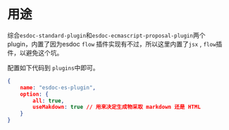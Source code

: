 # 用途
综合`esdoc-standard-plugin`和`esdoc-ecmascript-proposal-plugin`两个 plugin，内置了因为esdoc `flow` 插件实现有不过，所以这里内置了`jsx` , `flow`插件，以避免这个坑。

配置如下代码到 `plugins`中即可。

```json
{
    name: "esdoc-es-plugin",
    option: {
        all: true,
        useMakdown: true // 用来决定生成物采取 markdown 还是 HTML
    }
}
```